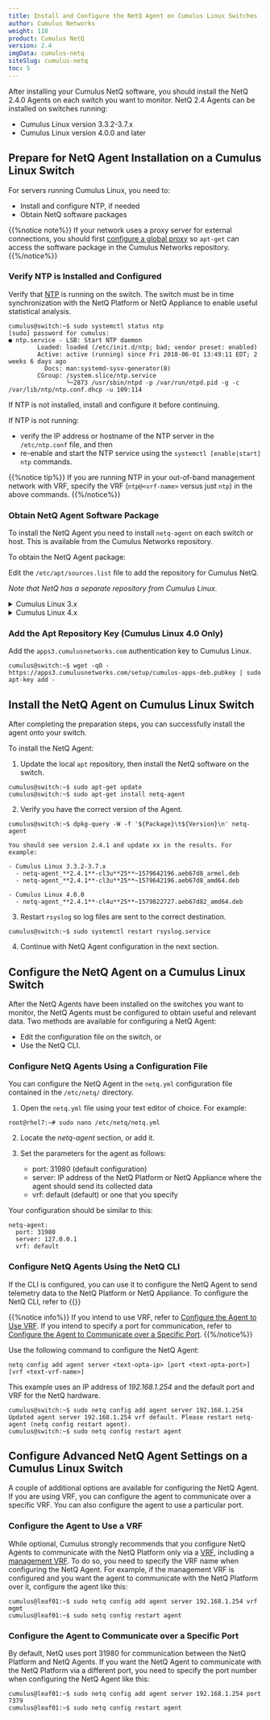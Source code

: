 ```yaml
---
title: Install and Configure the NetQ Agent on Cumulus Linux Switches
author: Cumulus Networks
weight: 118
product: Cumulus NetQ
version: 2.4
imgData: cumulus-netq
siteSlug: cumulus-netq
toc: 5
---
```

After installing your Cumulus NetQ software, you should install the  NetQ 2.4.0 Agents on each switch you want to monitor. NetQ 2.4 Agents can be installed on switches running:

- Cumulus Linux version 3.3.2-3.7.x
- Cumulus Linux version 4.0.0 and later

## Prepare for NetQ Agent Installation on a Cumulus Linux Switch

For servers running Cumulus Linux, you need to:

- Install and configure NTP, if needed
- Obtain NetQ software packages

{{%notice note%}}
If your network uses a proxy server for external connections, you should first [configure a global proxy](/cumulus-linux/System-Configuration/Configuring-a-Global-Proxy/) so `apt-get` can access the software package in the Cumulus Networks repository.
{{%/notice%}}

### Verify NTP is Installed and Configured

Verify that [NTP](/cumulus-linux/System-Configuration/Setting-Date-and-Time/) is running on the switch. The switch must be in time synchronization with the NetQ Platform or NetQ Appliance to enable useful statistical analysis.

```
cumulus@switch:~$ sudo systemctl status ntp
[sudo] password for cumulus:
● ntp.service - LSB: Start NTP daemon
        Loaded: loaded (/etc/init.d/ntp; bad; vendor preset: enabled)
        Active: active (running) since Fri 2018-06-01 13:49:11 EDT; 2 weeks 6 days ago
          Docs: man:systemd-sysv-generator(8)
        CGroup: /system.slice/ntp.service
                └─2873 /usr/sbin/ntpd -p /var/run/ntpd.pid -g -c /var/lib/ntp/ntp.conf.dhcp -u 109:114
```

If NTP is not installed, install and configure it before continuing.  

If NTP is not running:

- verify the IP address or hostname of the NTP server in the `/etc/ntp.conf` file, and then
- re-enable and start the NTP service using the `systemctl [enable|start] ntp` commands.

{{%notice tip%}}
If you are running NTP in your out-of-band management network with VRF, specify the VRF (`ntp@<vrf-name>` versus just `ntp`) in the above commands.
{{%/notice%}}

### Obtain NetQ Agent Software Package

To install the NetQ Agent you need to install `netq-agent` on each switch or host. This is available from the Cumulus Networks repository.

To obtain the NetQ Agent package:

Edit the `/etc/apt/sources.list` file to add the repository for Cumulus NetQ.

*Note that NetQ has a separate repository from Cumulus Linux.*

<details><summary>Cumulus Linux 3.x</summary>

```
cumulus@switch:~$ sudo nano /etc/apt/sources.list
...
deb http://apps3.cumulusnetworks.com/repos/deb CumulusLinux-3 netq-2.4
...
```

{{%notice tip%}}
The repository `deb http://apps3.cumulusnetworks.com/repos/deb     CumulusLinux-3 netq-latest` can be used if you want to always retrieve the latest posted version of NetQ.
{{%/notice%}}
</details>
<details><summary>Cumulus Linux 4.x</summary>

```
cumulus@switch:~$ sudo nano /etc/apt/sources.list
...
deb http://apps3.cumulusnetworks.com/repos/deb CumulusLinux-4 netq-2.4
...
```

{{%notice tip%}}
The repository `deb http://apps3.cumulusnetworks.com/repos/deb     CumulusLinux-4 netq-latest` can be used if you want to always retrieve the latest posted version of NetQ.
{{%/notice%}}
</details>

### Add the Apt Repository Key (Cumulus Linux 4.0 Only)

Add the `apps3.cumulusnetworks.com` authentication key to Cumulus Linux.

```
cumulus@switch:~$ wget -qO - https://apps3.cumulusnetworks.com/setup/cumulus-apps-deb.pubkey | sudo apt-key add -
```

## Install the NetQ Agent on Cumulus Linux Switch

After completing the preparation steps, you can successfully install the agent onto your switch.

To install the NetQ Agent:

1. Update the local `apt` repository, then install the NetQ software on the switch.

```
cumulus@switch:~$ sudo apt-get update
cumulus@switch:~$ sudo apt-get install netq-agent
```

2. Verify you have the correct version of the Agent.

```
cumulus@switch:~$ dpkg-query -W -f '${Package}\t${Version}\n' netq-agent
```

    You should see version 2.4.1 and update xx in the results. For example:

    - Cumulus Linux 3.3.2-3.7.x
      - netq-agent_**2.4.1**-cl3u**25**~1579642196.aeb67d8_armel.deb
      - netq-agent_**2.4.1**-cl3u**25**~1579642196.aeb67d8_amd64.deb

    - Cumulus Linux 4.0.0
      - netq-agent_**2.4.1**-cl4u**25**~1579822727.aeb67d82_amd64.deb 

3. Restart `rsyslog` so log files are sent to the correct destination.

```
cumulus@switch:~$ sudo systemctl restart rsyslog.service
```

4. Continue with NetQ Agent configuration in the next section.

## Configure the NetQ Agent on a Cumulus Linux Switch

After the NetQ Agents have been installed on the switches you want to monitor, the NetQ Agents must be configured to obtain useful and relevant data. Two methods are available for configuring a NetQ Agent:

- Edit the configuration file on the switch, or
- Use the NetQ CLI.

### Configure NetQ Agents Using a Configuration File

You can configure the NetQ Agent in the `netq.yml` configuration file contained in the `/etc/netq/` directory.

1. Open the `netq.yml` file using your text editor of choice. For example:

```
root@rhel7:~# sudo nano /etc/netq/netq.yml
```

2. Locate the *netq-agent* section, or add it.

3. Set the parameters for the agent as follows:
    - port: 31980 (default configuration)
    - server: IP address of the NetQ Platform or NetQ Appliance where the agent should send its collected data
    - vrf: default (default) or one that you specify

Your configuration should be similar to this:

```
netq-agent:
  port: 31980
  server: 127.0.0.1
  vrf: default
```

### Configure NetQ Agents Using the NetQ CLI

If the CLI is configured, you can use it to configure the NetQ Agent to send telemetry data to the NetQ Platform or NetQ Appliance. To configure the NetQ CLI, refer to {{<link title="Configure the NetQ CLI on a Cumulus Linux Switch">}}

{{%notice info%}}
If you intend to use VRF, refer to [Configure the Agent to Use VRF](#configure-the-agent-to-use-a-vrf). If you intend to specify a port for communication, refer to [Configure the Agent to Communicate over a Specific Port](#configure-the-agent-to-communicate-over-a-specific-port).
{{%/notice%}}

Use the following command to configure the NetQ Agent:

```
netq config add agent server <text-opta-ip> [port <text-opta-port>] [vrf <text-vrf-name>]
```

This example uses an IP address of *192.168.1.254* and the default port and VRF for the NetQ hardware.

```
cumulus@switch:~$ sudo netq config add agent server 192.168.1.254
Updated agent server 192.168.1.254 vrf default. Please restart netq-agent (netq config restart agent).
cumulus@switch:~$ sudo netq config restart agent
```

## Configure Advanced NetQ Agent Settings on a Cumulus Linux Switch

A couple of additional options are available for configuring the NetQ Agent. If you are using VRF, you can configure the agent to communicate over a specific VRF. You can also configure the agent to use a particular port.

### Configure the Agent to Use a VRF

While optional, Cumulus strongly recommends that you configure NetQ Agents to communicate with the NetQ Platform only via a [VRF](/cumulus-linux/Layer-3/Virtual-Routing-and-Forwarding-VRF/), including a [management VRF](/cumulus-linux/Layer-3/Management-VRF/). To do so, you need to specify the VRF name when configuring the NetQ Agent. For example, if the management VRF is configured and you want the agent to communicate with the NetQ Platform over it, configure the agent like this:

```
cumulus@leaf01:~$ sudo netq config add agent server 192.168.1.254 vrf mgmt
cumulus@leaf01:~$ sudo netq config restart agent
```

### Configure the Agent to Communicate over a Specific Port

By default, NetQ uses port 31980 for communication between the NetQ Platform and NetQ Agents. If you want the NetQ Agent to communicate with the NetQ Platform via a different port, you need to specify the port number when configuring the NetQ Agent like this:

```
cumulus@leaf01:~$ sudo netq config add agent server 192.168.1.254 port 7379
cumulus@leaf01:~$ sudo netq config restart agent
```